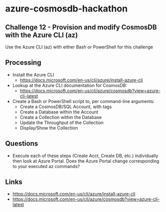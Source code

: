 # azure-cosmosdb-hackathon

## Challenge 12 - Provision and modify CosmosDB with the Azure CLI (az)

Use the Azure CLI (az) with either Bash or PowerShell for this challenge

## Processing

- Install the Azure CLI
  - https://docs.microsoft.com/en-us/cli/azure/install-azure-cli
- Lookup at the Azure CLI documentation for CosmosDB:
  - https://docs.microsoft.com/en-us/cli/azure/cosmosdb?view=azure-cli-latest
- Create a Bash or PowerShell script to, per command-line arguments:
  - Create a CosmosDB/SQL Account, with tags
  - Create a Database within the Account
  - Create a Collection within the Database
  - Update the Throughput of the Collection
  - Display/Show the Collection
  
## Questions

- Execute each of these steps (Create Acct, Create DB, etc.) individually 
  then look at Azure Portal.  Does the Azure Portal change corresponding to
  your executed az commands? 

## Links

- https://docs.microsoft.com/en-us/cli/azure/install-azure-cli
- https://docs.microsoft.com/en-us/cli/azure/cosmosdb?view=azure-cli-latest
